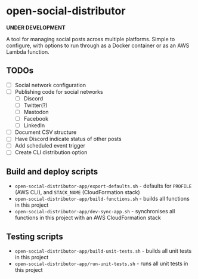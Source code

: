 # open-social-distributor

**UNDER DEVELOPMENT**

A tool for managing social posts across multiple platforms. Simple to configure, with options to run through as a Docker container or as an AWS Lambda function.

## TODOs

- [ ] Social network configuration
- [ ] Publishing code for social networks
    - [ ] Discord
    - [ ] Twitter(?)
    - [ ] Mastodon
    - [ ] Facebook
    - [ ] LinkedIn
- [ ] Document CSV structure
- [ ] Have Discord indicate status of other posts
- [ ] Add scheduled event trigger
- [ ] Create CLI distribution option

## Build and deploy scripts

* `open-social-distributor-app/export-defaults.sh` - defaults for `PROFILE` (AWS CLI), and `STACK_NAME` (CloudFormation stack)
* `open-social-distributor-app/build-functions.sh` - builds all functions in this project
* `open-social-distributor-app/dev-sync-app.sh` - synchronises all functions in this project with an AWS CloudFormation stack

## Testing scripts

* `open-social-distributor-app/build-unit-tests.sh` - builds all unit tests in this project
* `open-social-distributor-app/run-unit-tests.sh` - runs all unit tests in this project
